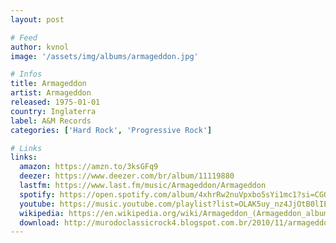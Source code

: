 ```yaml
---
layout: post

# Feed
author: kvnol
image: '/assets/img/albums/armageddon.jpg'

# Infos
title: Armageddon
artist: Armageddon
released: 1975-01-01
country: Inglaterra
label: A&M Records
categories: ['Hard Rock', 'Progressive Rock']

# Links
links:
  amazon: https://amzn.to/3ksGFq9
  deezer: https://www.deezer.com/br/album/11119880
  lastfm: https://www.last.fm/music/Armageddon/Armageddon
  spotify: https://open.spotify.com/album/4xhrRw2nuVpxbo5sYi1mc1?si=CGGADf_1RQO1Vrri8TKfog
  youtube: https://music.youtube.com/playlist?list=OLAK5uy_nz4JjOtB0lIEM--bmbfu-YtE0A9lmwol8
  wikipedia: https://en.wikipedia.org/wiki/Armageddon_(Armageddon_album)
  download: http://murodoclassicrock4.blogspot.com.br/2010/11/armageddon-1975.html
---
```

